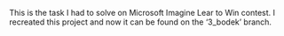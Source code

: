 This is the task I had to solve on Microsoft Imagine Lear to Win contest. I recreated this project and now it can be found on the ‘3_bodek’ branch.
